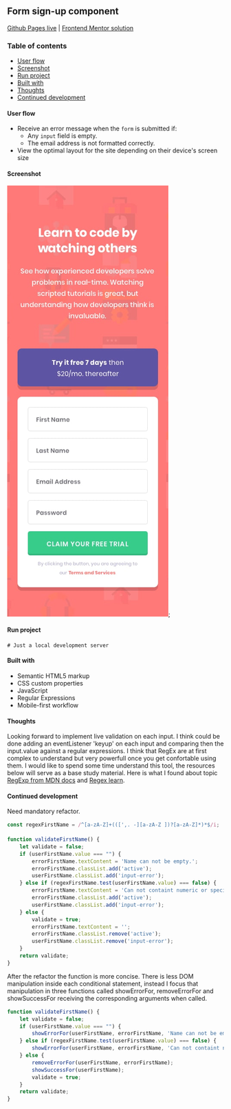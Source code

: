 ## Form sign-up component
[Github Pages live](https://alexcumplido.github.io/frontend-mentor/form-validation/) | [Frontend Mentor solution](https://www.frontendmentor.io/solutions/solid-javascript-form-validation-ZS7l_ai6w5)

### Table of contents
- [User flow](#user-flow)
- [Screenshot](#screenshot)
- [Run project](#run-project)
- [Built with](#built-with)
- [Thoughts](#thoughts)
- [Continued development](#continued-development)

#### User flow
- Receive an error message when the `form` is submitted if:
  - Any `input` field is empty. 
  - The email address is not formatted correctly.
- View the optimal layout for the site depending on their device's screen size

#### Screenshot
![Mobile preview](./design/mobile-design.jpg);

#### Run project
```
# Just a local development server
```

#### Built with
- Semantic HTML5 markup
- CSS custom properties
- JavaScript
- Regular Expressions
- Mobile-first workflow

#### Thoughts
Looking forward to implement live validation on each input. I think could be done adding an eventListener 'keyup' on each input and comparing then the input.value against a regular expressions. I think that RegEx are at first complex to understand but very powerfull once you get confortable using them. I would like to spend some time understand this tool, the resources below will serve as a base study material. Here is what I found about topic [RegExp from MDN docs](https://developer.mozilla.org/en-US/docs/Web/JavaScript/Guide/Regular_Expressions)
and [Regex learn](https://regexlearn.com/).

#### Continued development
Need mandatory refactor.
```js
const regexFirstName = /^[a-zA-Z]+(([',. -][a-zA-Z ])?[a-zA-Z]*)*$/i;

function validateFirstName() {
    let validate = false;
    if (userFirstName.value === "") {
        errorFirstName.textContent = 'Name can not be empty.';
        errorFirstName.classList.add('active');
        userFirstName.classList.add('input-error');
    } else if (regexFirstName.test(userFirstName.value) === false) {
        errorFirstName.textContent = 'Can not containt numeric or special values.';
        errorFirstName.classList.add('active');
        userFirstName.classList.add('input-error');
    } else {
        validate = true;
        errorFirstName.textContent = '';
        errorFirstName.classList.remove('active');
        userFirstName.classList.remove('input-error');
    }
    return validate;
}
```
After the refactor the function is more concise. There is less DOM manipulation inside each conditional statement, instead I focus that manipulation in three functions called showErrorFor, removeErrorFor and showSuccessFor receiving the corresponding arguments when called.

```js
function validateFirstName() {
    let validate = false;
    if (userFirstName.value === "") {
        showErrorFor(userFirstName, errorFirstName, 'Name can not be empty.');
    } else if (regexFirstName.test(userFirstName.value) === false) {
        showErrorFor(userFirstName, errorFirstName, 'Can not containt numeric or special values.');
    } else {
        removeErrorFor(userFirstName, errorFirstName);
        showSuccessFor(userFirstName);
        validate = true;
    }
    return validate;
}
```